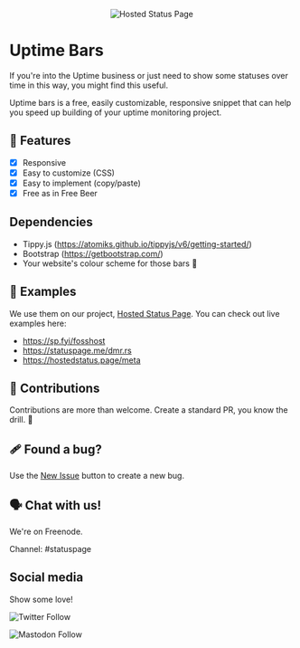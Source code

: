 <p align="center">
<img src="https://hostedstatus.page/assets/img/logo/hsp-logo-horizontal-full.png" alt="Hosted Status Page">
</p>

# Uptime Bars
If you're into the Uptime business or just need to show some statuses over time in this way, you might find this useful.

Uptime bars is a free, easily customizable, responsive snippet that can help you speed up building of your uptime monitoring project.

## :rocket: Features

 - [x] Responsive
 - [x] Easy to customize (CSS)
 - [x] Easy to implement (copy/paste)
 - [x] Free as in Free Beer

## Dependencies
- Tippy.js (https://atomiks.github.io/tippyjs/v6/getting-started/)
- Bootstrap (https://getbootstrap.com/)
- Your website's colour scheme for those bars :slightly_smiling_face:  

## :eyes: Examples
We use them on our project, [Hosted Status Page](https://hostedstatus.page). You can check out live examples here:
 - https://sp.fyi/fosshost
 - https://statuspage.me/dmr.rs
 - https://hostedstatus.page/meta

## :gift: Contributions
Contributions are more than welcome. Create a standard PR, you know the drill. :toolbox:

## :adhesive_bandage: Found a bug?
Use the [New Issue](https://github.com/hosted-status-page/uptime-bars/issues/new/choose) button to create a new bug.

## :speaking_head: Chat with us!
We're on Freenode. 

Channel: #statuspage
## Social media
Show some love!

![Twitter Follow](https://img.shields.io/twitter/follow/getStatusPage?style=social)

![Mastodon Follow](https://img.shields.io/mastodon/follow/252548?domain=https%3A%2F%2Ffosstodon.org&style=social)
